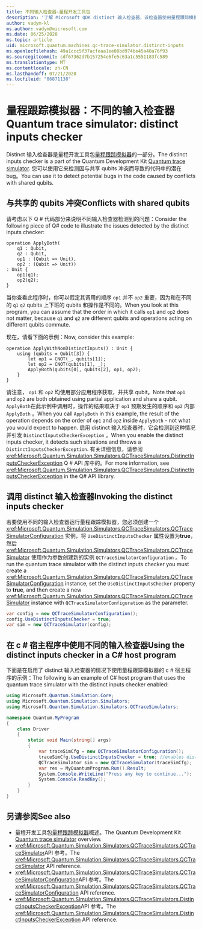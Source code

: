 ```yaml
---
title: 不同输入检查器-量程开发工具包
description: '了解 Microsoft QDK distinct 输入检查器，该检查器使用量程跟踪模拟器检查您的 Q # 代码中是否存在与共享 qubits 的潜在冲突。'
author: vadym-kl
ms.author: vadym@microsoft.com
ms.date: 06/25/2020
ms.topic: article
uid: microsoft.quantum.machines.qc-trace-simulator.distinct-inputs
ms.openlocfilehash: 49a1ccc5f37acfeaa1ee08bd974be45a40a76f93
ms.sourcegitcommit: cdf67362d7b157254e6fe5c63a1c5551183fc589
ms.translationtype: MT
ms.contentlocale: zh-CN
ms.lasthandoff: 07/21/2020
ms.locfileid: "86871138"
---
```

# <a name="quantum-trace-simulator-distinct-inputs-checker"></a><span data-ttu-id="2f584-103">量程跟踪模拟器：不同的输入检查器</span><span class="sxs-lookup"><span data-stu-id="2f584-103">Quantum trace simulator: distinct inputs checker</span></span>

<span data-ttu-id="2f584-104">Distinct 输入检查器是量程开发工具包[量程跟踪模拟器](xref:microsoft.quantum.machines.qc-trace-simulator.intro)的一部分。</span><span class="sxs-lookup"><span data-stu-id="2f584-104">The distinct inputs checker is a part of the Quantum Development Kit [Quantum trace simulator](xref:microsoft.quantum.machines.qc-trace-simulator.intro).</span></span> <span data-ttu-id="2f584-105">您可以使用它来检测因与共享 qubits 冲突而导致的代码中的潜在 bug。</span><span class="sxs-lookup"><span data-stu-id="2f584-105">You can use it to detect potential bugs in the code caused by conflicts with shared qubits.</span></span> 

## <a name="conflicts-with-shared-qubits"></a><span data-ttu-id="2f584-106">与共享的 qubits 冲突</span><span class="sxs-lookup"><span data-stu-id="2f584-106">Conflicts with shared qubits</span></span>

<span data-ttu-id="2f584-107">请考虑以下 Q # 代码部分来说明不同输入检查器检测到的问题：</span><span class="sxs-lookup"><span data-stu-id="2f584-107">Consider the following piece of Q# code to illustrate the issues detected by the distinct inputs checker:</span></span>

```qsharp
operation ApplyBoth(
    q1 : Qubit,
    q2 : Qubit,
    op1 : (Qubit => Unit),
    op2 : (Qubit => Unit))
: Unit {
    op1(q1);
    op2(q2);
}
```

<span data-ttu-id="2f584-108">当你查看此程序时，你可以假定其调用的顺序 `op1` 并不 `op2` 重要，因为和在不同的 `q1` `q2` qubits 上下班的 qubits 和操作是不同的。</span><span class="sxs-lookup"><span data-stu-id="2f584-108">When you look at this program, you can assume that the order in which it calls `op1` and `op2` does not matter, because `q1` and `q2` are different qubits and operations acting on different qubits commute.</span></span> 

<span data-ttu-id="2f584-109">现在，请看下面的示例：</span><span class="sxs-lookup"><span data-stu-id="2f584-109">Now, consider this example:</span></span>

```qsharp
operation ApplyWithNonDistinctInputs() : Unit {
    using (qubits = Qubit[3]) {
        let op1 = CNOT(_, qubits[1]);
        let op2 = CNOT(qubits[1], _);
        ApplyBoth(qubits[0], qubits[2], op1, op2);
    }
}
```

<span data-ttu-id="2f584-110">请注意， `op1` 和 `op2` 均使用部分应用程序获取，并共享 qubit。</span><span class="sxs-lookup"><span data-stu-id="2f584-110">Note that `op1` and `op2` are both obtained using partial application and share a qubit.</span></span> <span data-ttu-id="2f584-111">`ApplyBoth`在此示例中调用时，操作的结果取决于 `op1` 预期发生的顺序和 `op2` 内部 `ApplyBoth` 。</span><span class="sxs-lookup"><span data-stu-id="2f584-111">When you call `ApplyBoth` in this example, the result of the operation depends on the order of `op1` and `op2` inside `ApplyBoth` - not what you would expect to happen.</span></span> <span data-ttu-id="2f584-112">启用 distinct 输入检查器时，它会检测到这种情况并引发 `DistinctInputsCheckerException` 。</span><span class="sxs-lookup"><span data-stu-id="2f584-112">When you enable the distinct inputs checker, it detects such situations and throws a `DistinctInputsCheckerException`.</span></span> <span data-ttu-id="2f584-113">有关详细信息，请参阅 <xref:Microsoft.Quantum.Simulation.Simulators.QCTraceSimulators.DistinctInputsCheckerException> Q # API 库中的。</span><span class="sxs-lookup"><span data-stu-id="2f584-113">For more information, see <xref:Microsoft.Quantum.Simulation.Simulators.QCTraceSimulators.DistinctInputsCheckerException> in the Q# API library.</span></span>

## <a name="invoking-the-distinct-inputs-checker"></a><span data-ttu-id="2f584-114">调用 distinct 输入检查器</span><span class="sxs-lookup"><span data-stu-id="2f584-114">Invoking the distinct inputs checker</span></span>

<span data-ttu-id="2f584-115">若要使用不同的输入检查器运行量程跟踪模拟器，您必须创建一个 <xref:Microsoft.Quantum.Simulation.Simulators.QCTraceSimulators.QCTraceSimulatorConfiguration> 实例，将 `UseDistinctInputsChecker` 属性设置为**true**，然后 <xref:Microsoft.Quantum.Simulation.Simulators.QCTraceSimulators.QCTraceSimulator> 使用作为参数创建新的实例 `QCTraceSimulatorConfiguration` 。</span><span class="sxs-lookup"><span data-stu-id="2f584-115">To run the quantum trace simulator with the distinct inputs checker you must create a <xref:Microsoft.Quantum.Simulation.Simulators.QCTraceSimulators.QCTraceSimulatorConfiguration> instance, set the `UseDistinctInputsChecker` property to **true**, and then create a new <xref:Microsoft.Quantum.Simulation.Simulators.QCTraceSimulators.QCTraceSimulator> instance with `QCTraceSimulatorConfiguration` as the parameter.</span></span> 

```csharp
var config = new QCTraceSimulatorConfiguration();
config.UseDistinctInputsChecker = true;
var sim = new QCTraceSimulator(config);
```

## <a name="using-the-distinct-inputs-checker-in-a-c-host-program"></a><span data-ttu-id="2f584-116">在 c # 宿主程序中使用不同的输入检查器</span><span class="sxs-lookup"><span data-stu-id="2f584-116">Using the distinct inputs checker in a C# host program</span></span>

<span data-ttu-id="2f584-117">下面是在启用了 distinct 输入检查器的情况下使用量程跟踪模拟器的 c # 宿主程序的示例：</span><span class="sxs-lookup"><span data-stu-id="2f584-117">The following is an example of C# host program that uses the quantum trace simulator with the distinct inputs checker enabled:</span></span>

```csharp
using Microsoft.Quantum.Simulation.Core;
using Microsoft.Quantum.Simulation.Simulators;
using Microsoft.Quantum.Simulation.Simulators.QCTraceSimulators;

namespace Quantum.MyProgram
{
    class Driver
    {
        static void Main(string[] args)
        {
            var traceSimCfg = new QCTraceSimulatorConfiguration();
            traceSimCfg.UseDistinctInputsChecker = true; //enables distinct inputs checker
            QCTraceSimulator sim = new QCTraceSimulator(traceSimCfg);
            var res = MyQuantumProgram.Run().Result;
            System.Console.WriteLine("Press any key to continue...");
            System.Console.ReadKey();
        }
    }
}
```

## <a name="see-also"></a><span data-ttu-id="2f584-118">另请参阅</span><span class="sxs-lookup"><span data-stu-id="2f584-118">See also</span></span>

- <span data-ttu-id="2f584-119">量程开发工具包[量程跟踪模拟器](xref:microsoft.quantum.machines.qc-trace-simulator.intro)概述。</span><span class="sxs-lookup"><span data-stu-id="2f584-119">The Quantum Development Kit [Quantum trace simulator](xref:microsoft.quantum.machines.qc-trace-simulator.intro) overview.</span></span>
- <span data-ttu-id="2f584-120"><xref:Microsoft.Quantum.Simulation.Simulators.QCTraceSimulators.QCTraceSimulator>API 参考。</span><span class="sxs-lookup"><span data-stu-id="2f584-120">The <xref:Microsoft.Quantum.Simulation.Simulators.QCTraceSimulators.QCTraceSimulator> API reference.</span></span>
- <span data-ttu-id="2f584-121"><xref:Microsoft.Quantum.Simulation.Simulators.QCTraceSimulators.QCTraceSimulatorConfiguration>API 参考。</span><span class="sxs-lookup"><span data-stu-id="2f584-121">The <xref:Microsoft.Quantum.Simulation.Simulators.QCTraceSimulators.QCTraceSimulatorConfiguration> API reference.</span></span>
- <span data-ttu-id="2f584-122"><xref:Microsoft.Quantum.Simulation.Simulators.QCTraceSimulators.DistinctInputsCheckerException>API 参考。</span><span class="sxs-lookup"><span data-stu-id="2f584-122">The <xref:Microsoft.Quantum.Simulation.Simulators.QCTraceSimulators.DistinctInputsCheckerException> API reference.</span></span>
